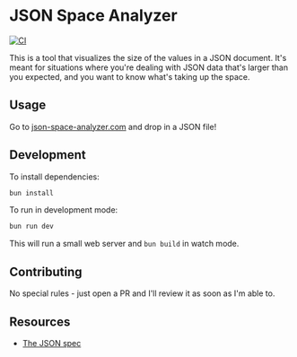 # JSON Space Analyzer

[![CI](https://github.com/jamesbvaughan/json-space-analyzer/actions/workflows/ci.yaml/badge.svg?branch=main&event=push)](https://github.com/jamesbvaughan/json-space-analyzer/actions/workflows/ci.yaml)

This is a tool that visualizes the size of the values in a JSON document. It's
meant for situations where you're dealing with JSON data that's larger than you
expected, and you want to know what's taking up the space.

## Usage

Go to [json-space-analyzer.com](https://json-space-analyzer.com) and drop in a JSON file!

## Development

To install dependencies:

```bash
bun install
```

To run in development mode:

```bash
bun run dev
```

This will run a small web server and `bun build` in watch mode.

## Contributing

No special rules - just open a PR and I'll review it as soon as I'm able to.

## Resources

- [The JSON spec](https://www.json.org/json-en.html)
